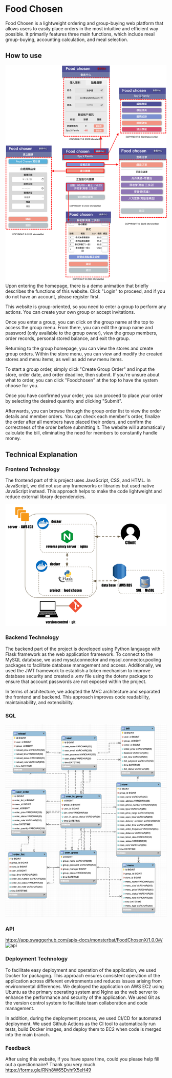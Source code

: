 

# Food Chosen
Food Chosen is a lightweight ordering and group-buying web platform that allows users to easily place orders in the most intuitive and efficient way possible. It primarily features three main functions, which include meal group-buying, accounting calculation, and meal selection.
## How to use
![usage](./static/image/usage.png)
Upon entering the homepage, there is a demo animation that briefly describes the functions of this website. Click "Login" to proceed, and if you do not have an account, please register first.

This website is group-oriented, so you need to enter a group to perform any actions. You can create your own group or accept invitations.

Once you enter a group, you can click on the group name at the top to access the group menu. From there, you can edit the group name and password (only available to the group owner), view the group members, order records, personal stored balance, and exit the group.

Returning to the group homepage, you can view the stores and create group orders. Within the store menu, you can view and modify the created stores and menu items, as well as add new menu items.

To start a group order, simply click "Create Group Order" and input the store, order date, and order deadline, then submit. If you're unsure about what to order, you can click "Foodchosen" at the top to have the system choose for you.

Once you have confirmed your order, you can proceed to place your order by selecting the desired quantity and clicking "Submit".

Afterwards, you can browse through the group order list to view the order details and member orders. You can check each member's order, finalize the order after all members have placed their orders, and confirm the correctness of the order before submitting it. The website will automatically calculate the bill, eliminating the need for members to constantly handle money.

## Technical Explanation
### Frontend Technology
The frontend part of this project uses JavaScript, CSS, and HTML. In JavaScript, we did not use any frameworks or libraries but used native JavaScript instead. This approach helps to make the code lightweight and reduce external library dependencies.

![usage](./static/image/tech.png)
### Backend Technology
The backend part of the project is developed using Python language with Flask framework as the web application framework. To connect to the MySQL database, we used mysql.connector and mysql.connector.pooling packages to facilitate database management and access. Additionally, we used the JWT framework to establish a token mechanism to improve database security and created a .env file using the dotenv package to ensure that account passwords are not exposed within the project.

In terms of architecture, we adopted the MVC architecture and separated the frontend and backend. This approach improves code readability, maintainability, and extensibility.

### SQL
![SQL](./static/image/sql.png)

### API

https://app.swaggerhub.com/apis-docs/monsterbat/FoodChosenX/1.0.0#/
![api](./static/image/api.png)
### Deployment Technology
To facilitate easy deployment and operation of the application, we used Docker for packaging. This approach ensures consistent operation of the application across different environments and reduces issues arising from environmental differences. We deployed the application on AWS EC2 using Ubuntu as the primary operating system and Nginx as the web server to enhance the performance and security of the application. We used Git as the version control system to facilitate team collaboration and code management.

In addition, during the deployment process, we used CI/CD for automated deployment. We used Github Actions as the CI tool to automatically run tests, build Docker images, and deploy them to EC2 when code is merged into the main branch.

### Feedback
After using this website, if you have spare time, could you please help fill out a questionnaire? Thank you very much.
https://forms.gle/RNh8W65DvhfX5eH49
